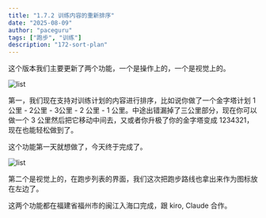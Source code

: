 ```yaml
---
title: "1.7.2 训练内容的重新排序"
date: "2025-08-09"
author: "paceguru"
tags: ["跑步", "训练"]
description: "172-sort-plan"
---
```

这个版本我们主要更新了两个功能，一个是操作上的，一个是视觉上的。

![list](/blog/zh/images/172/drag.jpeg)

第一，我们现在支持对训练计划的内容进行排序，比如说你做了一个金字塔计划 1公里 - 2公里 - 3公里 - 2 公里 - 1 公里。中途出错漏掉了三公里部分，现在你可以做一个 3 公里然后把它移动中间去，又或者你升极了你的金字塔变成 1234321，现在也能轻松做到了。

这个功能第一天就想做了，今天终于完成了。

![list](/blog/zh/images/172/list.jpeg)

第二个是视觉上的，在跑步列表的界面，我们这次把跑步路线也拿出来作为图标放在左边了。

这两个功能都在福建省福州市的闽江入海口完成，跟 kiro, Claude 合作。
